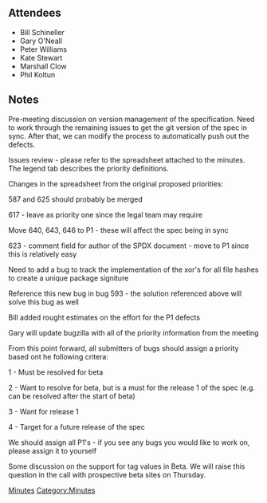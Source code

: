 ## Attendees

  - Bill Schineller
  - Gary O'Neall
  - Peter Williams
  - Kate Stewart
  - Marshall Clow
  - Phil Koltun

## Notes

Pre-meeting discussion on version management of the specification. Need
to work through the remaining issues to get the git version of the spec
in sync. After that, we can modify the process to automatically push out
the defects.

Issues review - please refer to the spreadsheet attached to the minutes.
The legend tab describes the priority definitions.

Changes in the spreadsheet from the original proposed priorities:

587 and 625 should probably be merged

617 - leave as priority one since the legal team may require

Move 640, 643, 646 to P1 - these will affect the spec being in sync

623 - comment field for author of the SPDX document - move to P1 since
this is relatively easy

Need to add a bug to track the implementation of the xor's for all file
hashes to create a unique package signiture

Reference this new bug in bug 593 - the solution referenced above will
solve this bug as well

Bill added rought estimates on the effort for the P1 defects

Gary will update bugzilla with all of the priority information from the
meeting

From this point forward, all submitters of bugs should assign a priority
based ont he following critera:

1 - Must be resolved for beta

2 - Want to resolve for beta, but is a must for the release 1 of the
spec (e.g. can be resolved after the start of beta)

3 - Want for release 1

4 - Target for a future release of the spec

We should assign all P1's - if you see any bugs you would like to work
on, please assign it to yourself

Some discussion on the support for tag values in Beta. We will raise
this question in the call with prospective beta sites on Thursday.

[Minutes](Category:Technical "wikilink")
[Category:Minutes](Category:Minutes "wikilink")
